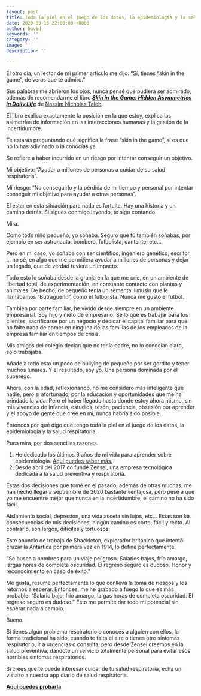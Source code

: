 ```yaml
---
layout: post
title: Toda la piel en el juego de los datos, la epidemiología y la salud respiratoria
date: 2020-09-16 22:00:00 +0000
author: David
keywords: ''
category: ''
image: ''
description: ''

---
```

El otro día, un lector de mi primer artículo me dijo: “Sí, tienes “skin in the game”, de veras que te admiro.”

Sus palabras me abrieron los ojos, nunca pensé que pudiera ser admirado, además de recomendarme el libro [**_Skin in the Game: Hidden Asymmetries in Daily Life_**](https://en.wikipedia.org/wiki/Skin_in_the_Game_(book)) de [Nassim Nicholas Taleb](https://en.wikipedia.org/wiki/Nassim_Nicholas_Taleb).

El libro explica exactamente la posición en la que estoy, explica las asimetrías de información en las interacciones humanas y la gestión de la incertidumbre.

Te estarás preguntando qué significa la frase “skin in the game”, si es que no lo has adivinado o la conocías ya.

Se refiere a haber incurrido en un riesgo por intentar conseguir un objetivo.

Mi objetivo: “Ayudar a millones de personas a cuidar de su salud respiratoria”.

Mi riesgo: “No conseguirlo y la pérdida de mi tiempo y personal por intentar conseguir mi objetivo para ayudar a otras personas”.

El estar en esta situación para nada es fortuita. Hay una historia y un camino detrás. Si sigues conmigo leyendo, te sigo contando.

Mira.

Como todo niño pequeño, yo soñaba. Seguro que tú también soñabas, por ejemplo en ser astronauta, bombero, futbolista, cantante, etc…

Pero en mi caso, yo soñaba con ser científico, ingeniero genético, escritor, … no sé, en algo que me permitiera ayudar a millones de personas y dejar un legado, que de verdad tuviera un impacto.

Todo esto lo soñaba desde la granja en la que me críe, en un ambiente de libertad total, de experimentación, en constante contacto con plantas y animales. De hecho, de pequeño tenía un semental limusin que le llamábamos “Butragueño”, como el futbolista. Nunca me gustó el fútbol.

También por parte familiar, he vivido desde siempre en un ambiente empresarial. Soy hijo y nieto de empresario. Sé lo que es trabajar para los clientes, sacrificarse por un negocio y dedicar el capital familiar para que no falte nada de comer en ninguna de las familias de los empleados de la empresa familiar en tiempos de crisis.

Mis amigos del colegio decían que no tenía padre, no lo conocían claro, solo trabajaba.

Añade a todo esto un poco de bullying de pequeño por ser gordito y tener muchos lunares. Y el resultado, soy yo. Una persona dominada por el superego.

Ahora, con la edad, reflexionando, no me considero más inteligente que nadie, pero sí afortunado, por la educación y oportunidades que me ha brindado la vida. Pero el haber llegado hasta donde estoy ahora mismo, sin mis vivencias de infancia, estudios, tesón, paciencia, obsesión por aprender y el apoyo de gente que cree en mí, nunca habría sido posible.

Entonces por qué digo que tengo toda la piel en el juego de los datos, la epidemiología y la salud respiratoria.

Pues mira, por dos sencillas razones.

1. He dedicado los últimos 6 años de mi vida para aprender sobre epidemiología. [Aquí puedes saber más.](/epidemiologo-covid/)
2. Desde abril del 2017 co fundé Zensei, una empresa tecnológica dedicada a la salud preventiva y respiratoria.

Estas dos decisiones que tomé en el pasado, además de otras muchas, me han hecho llegar a septiembre de 2020 bastante ventajosa, pero pese a que yo me encuentre mejor que nunca en la incertidumbre, el camino no ha sido fácil.

Aislamiento social, depresión, una vida asceta sin lujos, etc… Estas son las consecuencias de mis decisiones, ningún camino es corto, fácil y recto. Al contrario, son largos, difíciles y tortuosos.

Este anuncio de trabajo de Shackleton, explorador británico que intentó cruzar la Antártida por primera vez en 1914, lo define perfectamente.

“Se busca a hombres para un viaje peligroso. Salarios bajos, frío amargo, largas horas de completa oscuridad. El regreso seguro es dudoso. Honor y reconocimiento en caso de éxito.”

Me gusta, resume perfectamente lo que conlleva la toma de riesgos y los retornos a esperar. Entonces, me he grabado a fuego lo que es más probable: “Salario bajo, frío amargo, largas horas de completa oscuridad. El regreso seguro es dudoso.” Esto me permite dar todo mi potencial sin esperar nada a cambio.

Bueno.

Si tienes algún problema respiratorio o conoces a alguien con ellos, la forma tradicional ha sido, cuando te falta el aire o tienes otro síntomas respiratorio, ir a urgencias o consulta, pero desde Zensei creemos en la salud preventiva, dándote un servicio totalmente personal para evitar esos horribles síntomas respiratorios.

Si crees que te puede interesar cuidar de tu salud respiratoria, echa un vistazo a nuestra app diario de salud respiratoria.

[**Aquí puedes probarla**](https://zenseiapp.com/)